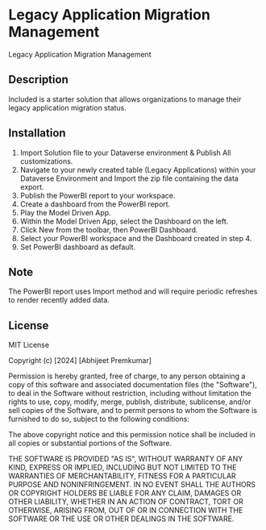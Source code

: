 # Legacy Application Migration Management
Legacy Application Migration Management
 
## Description

Included is a starter solution that allows organizations to manage their legacy application migration status.

## Installation

1. Import Solution file to your Dataverse environment & Publish All customizations. 
2. Navigate to your newly created table (Legacy Applications) within your Dataverse Environment and Import the zip file containing the data export. 
3. Publish the PowerBI report to your workspace.
4. Create a dashboard from the PowerBI report.
5. Play the Model Driven App. 
6. Within the Model Driven App, select the Dashboard on the left. 
7. Click New from the toolbar, then PowerBI Dashboard.
8. Select your PowerBI workspace and the Dashboard created in step 4. 
9. Set PowerBI dashboard as default.

## Note
The PowerBI report uses Import method and will require periodic refreshes to render recently added data. 

## License

MIT License

Copyright (c) [2024] [Abhijeet Premkumar]

Permission is hereby granted, free of charge, to any person obtaining a copy
of this software and associated documentation files (the "Software"), to deal
in the Software without restriction, including without limitation the rights
to use, copy, modify, merge, publish, distribute, sublicense, and/or sell
copies of the Software, and to permit persons to whom the Software is
furnished to do so, subject to the following conditions:

The above copyright notice and this permission notice shall be included in all
copies or substantial portions of the Software.

THE SOFTWARE IS PROVIDED "AS IS", WITHOUT WARRANTY OF ANY KIND, EXPRESS OR
IMPLIED, INCLUDING BUT NOT LIMITED TO THE WARRANTIES OF MERCHANTABILITY,
FITNESS FOR A PARTICULAR PURPOSE AND NONINFRINGEMENT. IN NO EVENT SHALL THE
AUTHORS OR COPYRIGHT HOLDERS BE LIABLE FOR ANY CLAIM, DAMAGES OR OTHER
LIABILITY, WHETHER IN AN ACTION OF CONTRACT, TORT OR OTHERWISE, ARISING FROM,
OUT OF OR IN CONNECTION WITH THE SOFTWARE OR THE USE OR OTHER DEALINGS IN THE
SOFTWARE.
